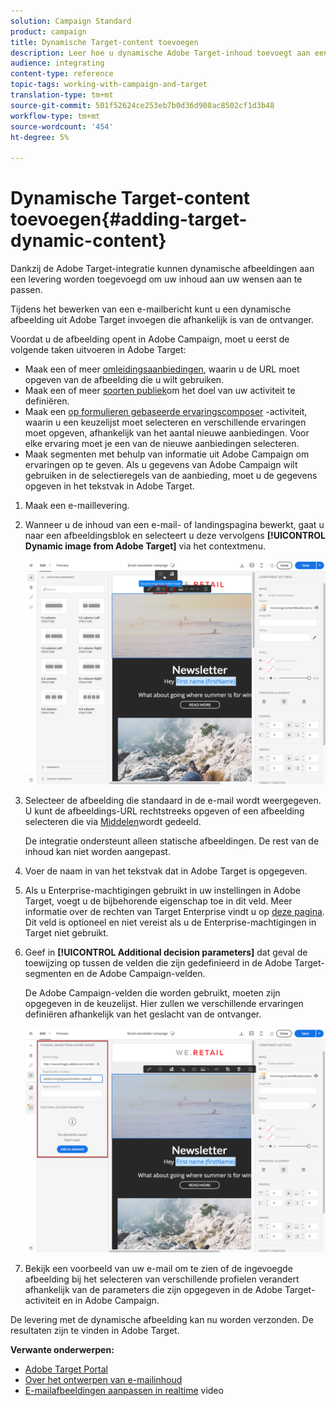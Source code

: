 ```yaml
---
solution: Campaign Standard
product: campaign
title: Dynamische Target-content toevoegen
description: Leer hoe u dynamische Adobe Target-inhoud toevoegt aan een van uw Adobe Campaign-leveringen.
audience: integrating
content-type: reference
topic-tags: working-with-campaign-and-target
translation-type: tm+mt
source-git-commit: 501f52624ce253eb7b0d36d908ac8502cf1d3b48
workflow-type: tm+mt
source-wordcount: '454'
ht-degree: 5%

---
```



# Dynamische Target-content toevoegen{#adding-target-dynamic-content}

Dankzij de Adobe Target-integratie kunnen dynamische afbeeldingen aan een levering worden toegevoegd om uw inhoud aan uw wensen aan te passen.

Tijdens het bewerken van een e-mailbericht kunt u een dynamische afbeelding uit Adobe Target invoegen die afhankelijk is van de ontvanger.

Voordat u de afbeelding opent in Adobe Campaign, moet u eerst de volgende taken uitvoeren in Adobe Target:

* Maak een of meer [omleidingsaanbiedingen](https://docs.adobe.com/content/help/en/target/using/experiences/offers/offer-redirect.html), waarin u de URL moet opgeven van de afbeelding die u wilt gebruiken.
* Maak een of meer [soorten publiek](https://docs.adobe.com/content/help/en/target/using/audiences/create-audiences/audiences.html)om het doel van uw activiteit te definiëren.
* Maak een [op formulieren gebaseerde ervaringscomposer](https://docs.adobe.com/content/help/en/target/using/experiences/form-experience-composer.html) -activiteit, waarin u een keuzelijst moet selecteren en verschillende ervaringen moet opgeven, afhankelijk van het aantal nieuwe aanbiedingen. Voor elke ervaring moet je een van de nieuwe aanbiedingen selecteren.
* Maak segmenten met behulp van informatie uit Adobe Campaign om ervaringen op te geven. Als u gegevens van Adobe Campaign wilt gebruiken in de selectieregels van de aanbieding, moet u de gegevens opgeven in het tekstvak in Adobe Target.

1. Maak een e-maillevering.
1. Wanneer u de inhoud van een e-mail- of landingspagina bewerkt, gaat u naar een afbeeldingsblok en selecteert u deze vervolgens **[!UICONTROL Dynamic image from Adobe Target]** via het contextmenu.

   ![](assets/tar_insert_dynamic_image.png)

1. Selecteer de afbeelding die standaard in de e-mail wordt weergegeven. U kunt de afbeeldings-URL rechtstreeks opgeven of een afbeelding selecteren die via [Middelen](../../integrating/using/working-with-campaign-and-assets-core-service.md)wordt gedeeld.

   De integratie ondersteunt alleen statische afbeeldingen. De rest van de inhoud kan niet worden aangepast.

1. Voer de naam in van het tekstvak dat in Adobe Target is opgegeven.
1. Als u Enterprise-machtigingen gebruikt in uw instellingen in Adobe Target, voegt u de bijbehorende eigenschap toe in dit veld. Meer informatie over de rechten van Target Enterprise vindt u op [deze pagina](https://docs.adobe.com/content/help/en/target/using/administer/manage-users/enterprise/properties-overview.html). Dit veld is optioneel en niet vereist als u de Enterprise-machtigingen in Target niet gebruikt.
1. Geef in **[!UICONTROL Additional decision parameters]** dat geval de toewijzing op tussen de velden die zijn gedefinieerd in de Adobe Target-segmenten en de Adobe Campaign-velden.

   De Adobe Campaign-velden die worden gebruikt, moeten zijn opgegeven in de keuzelijst. Hier zullen we verschillende ervaringen definiëren afhankelijk van het geslacht van de ontvanger.

   ![](assets/tar_additional_decisionning_parameters.png)

1. Bekijk een voorbeeld van uw e-mail om te zien of de ingevoegde afbeelding bij het selecteren van verschillende profielen verandert afhankelijk van de parameters die zijn opgegeven in de Adobe Target-activiteit en in Adobe Campaign.

De levering met de dynamische afbeelding kan nu worden verzonden. De resultaten zijn te vinden in Adobe Target.

**Verwante onderwerpen:**

* [Adobe Target Portal](https://docs.adobe.com/content/help/nl-NL/target/using/integrate/campaign-and-target.html)
* [Over het ontwerpen van e-mailinhoud](../../designing/using/designing-content-in-adobe-campaign.md)
* [E-mailafbeeldingen aanpassen in realtime](https://helpx.adobe.com/marketing-cloud/how-to/email-marketing.html) video

